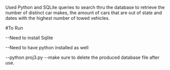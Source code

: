 Used Python and SQLite queries to search thru the database to retrieve the number of distinct car makes, the amount of cars that are out of state and dates with the highest number of towed vehicles.

#To Run

--Need to install Sqlite

--Need to have python installed as well

--python proj3.py
    --make sure to delete the produced database file after use.
